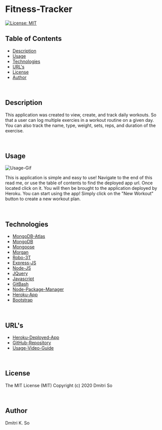 # Fitness-Tracker

[![License: MIT](https://img.shields.io/badge/License-MIT-yellow.svg)](https://opensource.org/licenses/MIT)

## Table of Contents

* [Description](##Description)
* [Usage](##Usage)
* [Technologies](##Technologies)
* [URL's](##URL's)
* [License](##License)
* [Author](##Author)

<br>

## Description

<p> This application was created to view, create, and track daily workouts. So that a user can log multiple exercies in a workout routine on a given day. You can also track the name, type, weight, sets, reps, and duration of the exercise.</p>

<p></p>

<br>

## Usage



![Usage-Gif](./public/assets/gifs/Fitness-Tracker.gif)


<p>This is application is simple and easy to use! Navigate to the end of this read me, or use the table of contents to find the deployed app url. Once located click on it. You will then be brought to the application deployed by Heroku. You can start using the app! Simply click on the "New Workout" button to create a new workout plan.</p>

<br>

## Technologies

* [MongoDB-Atlas](https://www.mongodb.com/cloud/atlas/lp/try2?utm_source=bing&utm_campaign=bs_americas_united_states_search_brand_atlas_desktop&utm_term=mongodb&utm_medium=cpc_paid_search&utm_ad=e&utm_ad_campaign_id=355813668&msclkid=53f01204029918ced23d7215a7d24b12/) 
* [MongoDB](https://www.mongodb.com/) 
* [Mongoose](https://mongoosejs.com/)
* [Morgan](https://www.npmjs.com/package/morgan)
* [Robo-3T](https://robomongo.org/)
* [Express-JS](https://expressjs.com/)
* [Node-JS](https://nodejs.org/en/)
* [JQuery](https://jquery.com/)
* [Javascript](https://www.javascript.com/)
* [GitBash](https://git-scm.com/downloads)
* [Node-Package-Manager](https://www.npmjs.com/)
* [Heroku-App](https://www.heroku.com/)
* [Bootstrap](https://getbootstrap.com/)


<br>

## URL's

* [Heroku-Deployed-App](https://salty-hamlet-96659.herokuapp.com/)
* [GitHub-Repository](https://github.com/dmitriso/Fitness-Tracker)
* [Usage-Video-Guide](https://youtu.be/7awZ3ZAUY4w)

<br>

## License 

<p>The MIT License (MIT) Copyright (c) 2020 Dmitri So</p>

<br>

## Author

Dmitri K. So